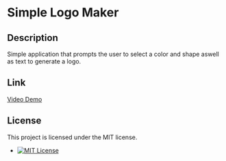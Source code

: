 # Simple Logo Maker

<a name="description"></a>
## Description
Simple application that prompts the user to select a color and shape aswell as text to generate a logo.

## Link
[Video Demo](https://www.youtube.com/watch?v=aAofFuGHpUg&ab_channel=RickyNguyen)

<a name="license"></a>
## License
This project is licensed under the MIT license.
<ul>
    <li class="badge-list-item"><a href="https://opensource.org/licenses/MIT"><img src="https://img.shields.io/badge/license-MIT-blue.svg" alt="MIT License"></a></li>
</ul>
